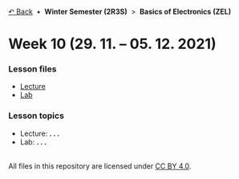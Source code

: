 [&#8630; Back](../) &nbsp;&#8226;&nbsp; **Winter Semester (2R3S)** &nbsp;>&nbsp; **Basics of Electronics (ZEL)**


# Week 10 (29. 11. – 05. 12. 2021)


### Lesson files

- [Lecture](./01_Lecture)
- [Lab](./02_Lab)


### Lesson topics

- Lecture: **. . .**
- Lab: **. . .**


<br/>All files in this repository are licensed under [CC BY 4.0](http://creativecommons.org/licenses/by/4.0/).
